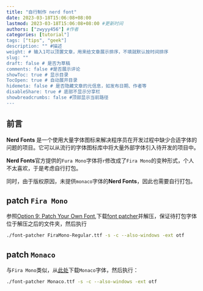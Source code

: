 ```yaml
---
title: "自行制作 nerd font"
date: 2023-03-18T15:06:08+08:00
lastmod: 2023-03-18T15:06:08+08:00 #更新时间
authors: ["zwyyy456"] #作者
categories: [tutorial"]
tags: ["tips", "geek"]
description: "" #描述
weight: # 输入1可以顶置文章，用来给文章展示排序，不填就默认按时间排序
slug: ""
draft: false # 是否为草稿
comments: false #是否展示评论
showToc: true # 显示目录
TocOpen: true # 自动展开目录
hidemeta: false # 是否隐藏文章的元信息，如发布日期、作者等
disableShare: true # 底部不显示分享栏
showbreadcrumbs: false #顶部显示当前路径
---
```

## 前言
**Nerd Fonts** 是一个使用大量字体图标来解决程序员在开发过程中缺少合适字体的问题的项目。它可以从流行的字体图标库中将大量外部字体引入待开发的项目中。

**Nerd Fonts**官方提供的`Fura Mono`字体将`r`修改成了`Fira Mono`的变种形式，个人不太喜欢，于是考虑自行打包。

同时，由于版权原因，未提供`monaco`字体的**Nerd Fonts**，因此也需要自行打包。

## patch `Fira Mono`
参照[Option 9: Patch Your Own Font](https://github.com/ryanoasis/nerd-fonts),下载[font patcher](https://github.com/ryanoasis/nerd-fonts/releases/latest/download/FontPatcher.zip)并解压，保证待打包字体位于解压之后的文件夹，然后执行
```sh
./font-patcher FiraMono-Regular.ttf -s -c --also-windows -ext otf
```

## patch `Monaco`
与`Fira Mono`类似，从[此处](https://github.com/Karmenzind/monaco-nerd-fonts)下载`Monaco`字体，然后执行：
```sh
./font-patcher Monaco.ttf -s -c --also-windows -ext otf
```